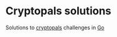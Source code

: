 # Cryptopals solutions

Solutions to [cryptopals](https://cryptopals.com) challenges in [Go](https://golang.org)

